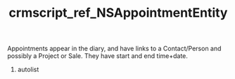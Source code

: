 ﻿---
title: crmscript_ref_NSAppointmentEntity
description: NSAppointmentEntity
intellisense: Void.NSAppointmentEntity
keywords: NSAppointmentEntity
so.topic: reference
---

Appointments appear in the diary, and have links to a Contact/Person and possibly a Project or Sale. They have start and end time+date.

1. autolist 

